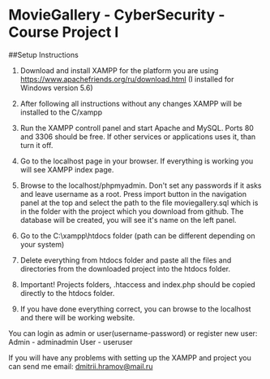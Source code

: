 # MovieGallery - CyberSecurity - Course Project I

##Setup Instructions

1. Download and install XAMPP for the platform you are using 
https://www.apachefriends.org/ru/download.html
(I installed for Windows version 5.6)

2. After following all instructions without any changes XAMPP will be installed to the C/xampp

3. Run the XAMPP controll panel and start Apache and MySQL.
Ports 80 and 3306 should be free. If other services or applications uses it, than turn it off.

4. Go to the localhost page in your browser. If everything is working you will see XAMPP index page.

5. Browse to the localhost/phpmyadmin. Don't set any passwords if it asks and leave username as a root. Press import button in the navigation panel at the top and select the path to the file moviegallery.sql which is in the folder with the project which you download from github. The database will be created, you will see it's name on the left panel.

6. Go to the C:\xampp\htdocs folder (path can be different depending on your system)

7. Delete everything from htdocs folder and paste all the files and directories from the downloaded project into the htdocs folder.

8. Important! Projects folders, .htaccess and index.php should be copied directly to the htdocs folder.

9. If you have done everything correct, you can browse to the localhost and there will be working website.

You can login as admin or user(username-password) or register new user:
Admin - adminadmin
User - useruser

If you will have any problems with setting up the XAMPP and project you can send me email: dmitrii.hramov@mail.ru
